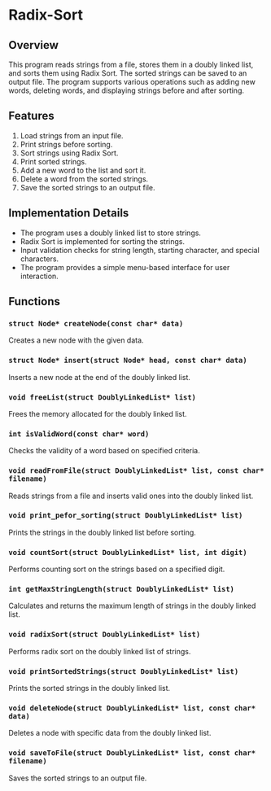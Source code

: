 # Radix-Sort

## Overview

This program reads strings from a file, stores them in a doubly linked list, and sorts them using Radix Sort. The sorted strings can be saved to an output file. The program supports various operations such as adding new words, deleting words, and displaying strings before and after sorting.

## Features

1. Load strings from an input file.
2. Print strings before sorting.
3. Sort strings using Radix Sort.
4. Print sorted strings.
5. Add a new word to the list and sort it.
6. Delete a word from the sorted strings.
7. Save the sorted strings to an output file.

## Implementation Details

- The program uses a doubly linked list to store strings.
- Radix Sort is implemented for sorting the strings.
- Input validation checks for string length, starting character, and special characters.
- The program provides a simple menu-based interface for user interaction.

## Functions

### `struct Node* createNode(const char* data)`
Creates a new node with the given data.

### `struct Node* insert(struct Node* head, const char* data)`
Inserts a new node at the end of the doubly linked list.

### `void freeList(struct DoublyLinkedList* list)`
Frees the memory allocated for the doubly linked list.

### `int isValidWord(const char* word)`
Checks the validity of a word based on specified criteria.

### `void readFromFile(struct DoublyLinkedList* list, const char* filename)`
Reads strings from a file and inserts valid ones into the doubly linked list.

### `void print_pefor_sorting(struct DoublyLinkedList* list)`
Prints the strings in the doubly linked list before sorting.

### `void countSort(struct DoublyLinkedList* list, int digit)`
Performs counting sort on the strings based on a specified digit.

### `int getMaxStringLength(struct DoublyLinkedList* list)`
Calculates and returns the maximum length of strings in the doubly linked list.

### `void radixSort(struct DoublyLinkedList* list)`
Performs radix sort on the doubly linked list of strings.

### `void printSortedStrings(struct DoublyLinkedList* list)`
Prints the sorted strings in the doubly linked list.

### `void deleteNode(struct DoublyLinkedList* list, const char* data)`
Deletes a node with specific data from the doubly linked list.

### `void saveToFile(struct DoublyLinkedList* list, const char* filename)`
Saves the sorted strings to an output file.


